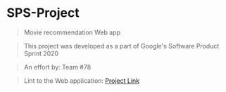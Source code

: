 # SPS-Project

>Movie recommendation Web app

>This project was developed as a part of Google's Software Product Sprint 2020

>An effort by: Team #78

>Lint to the Web application: [Project Link](https://summer20-sps-78.du.r.appspot.com/)

